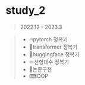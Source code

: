 # study_2
> 2022.12 - 2023.3 

> - 🔥pytorch 정복기
> - 🤖transformer 정복기
> - 🤗huggingface 정복기
> - ♾️선형대수 정복기
> - 📄논문구현 
> - ⌨OOP 

